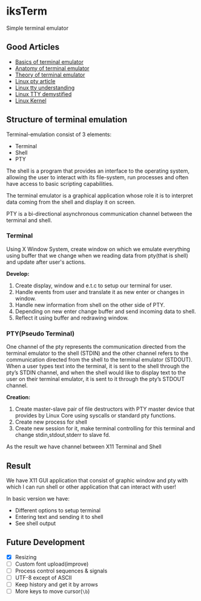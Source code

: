 # iksTerm

Simple terminal emulator

## Good Articles

- [Basics of terminal emulator](https://www.uninformativ.de/blog/postings/2018-02-24/0/POSTING-en.html)
- [Anatomy of terminal emulator](https://poor.dev/blog/terminal-anatomy/)
- [Theory of terminal emulator](https://medium.com/@artur.araqelyan.0001/developing-terminal-emulator-in-c-9f3d2007e7c1)
- [Linux pty article](https://dev.to/napicella/linux-terminals-tty-pty-and-shell-192e)
- [Linux tty understanding](https://ishuah.com/2021/02/04/understanding-the-linux-tty-subsystem/)
- [Linux TTY demystified](https://www.linusakesson.net/programming/tty/)
- [Linux Kernel](https://aeb.win.tue.nl/linux/lk/lk-10.html)

## Structure of terminal emulation

Terminal-emulation consist of 3 elements:
- Terminal
- Shell
- PTY

The shell is a program that provides an interface to the operating system, allowing the user to interact with its file-system, run processes and often have access to basic scripting capabilities.

The terminal emulator is a graphical application whose role it is to interpret data coming from the shell and display it on screen. 

PTY is a bi-directional asynchronous communication channel between the terminal and shell.

### Terminal

Using X Window System, create window on which we emulate everything using buffer that we change when we reading data from pty(that is shell) and update after user's actions.

**Develop:**

1. Create display, window and e.t.c to setup our terminal for user.
2. Handle events from user and translate it as new enter or changes in window.
3. Handle new information from shell on the other side of PTY.
4. Depending on new enter change buffer and send incoming data to shell.
5. Reflect it using buffer and redrawing window.

### PTY(Pseudo Terminal)

One channel of the pty represents the communication directed from the terminal emulator to the shell (STDIN) and the other channel refers to the communication directed from the shell to the terminal emulator (STDOUT). When a user types text into the terminal, it is sent to the shell through the pty’s STDIN channel, and when the shell would like to display text to the user on their terminal emulator, it is sent to it through the pty’s STDOUT channel.

**Creation:**

1. Create master-slave pair of file destructors with PTY master device that provides by Linux Core using syscalls or standard pty functions. 
2. Create new process for shell
3. Create new session for it, make terminal controlling for this terminal and change stdin,stdout,stderr to slave fd.
 
As the result we have channel between X11 Terminal and Shell

## Result

We have X11 GUI application that consist of graphic window and pty with which I can run shell or other application that can interact with user!

In basic version we have:
- Different options to setup terminal
- Entering text and sending it to shell
- See shell output

## Future Development

- [x] Resizing
- [ ] Custom font upload(improve)
- [ ] Process control sequences & signals
- [ ] UTF-8 except of ASCII
- [ ] Keep history and get it by arrows
- [ ] More keys to move cursor(`\b`)